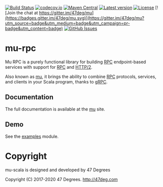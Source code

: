 
[comment]: # (Start Badges)

[![Build Status](https://travis-ci.org/higherkindness/mu-scala.svg?branch=master)](https://travis-ci.org/higherkindness/mu-scala) [![codecov.io](http://codecov.io/gh/higherkindness/mu-scala/branch/master/graph/badge.svg)](http://codecov.io/gh/higherkindness/mu-scala) [![Maven Central](https://img.shields.io/badge/maven%20central-0.21.2-green.svg)](https://oss.sonatype.org/#nexus-search;gav~io.higherkindness~mu-scala*) [![Latest version](https://img.shields.io/badge/mu--scala-0.21.2-green.svg)](https://index.scala-lang.org/higherkindness/mu-scala) [![License](https://img.shields.io/badge/license-Apache%202-blue.svg)](https://raw.githubusercontent.com/higherkindness/mu-scala/master/LICENSE) [![Join the chat at https://gitter.im/47deg/mu](https://badges.gitter.im/47deg/mu.svg)](https://gitter.im/47deg/mu?utm_source=badge&utm_medium=badge&utm_campaign=pr-badge&utm_content=badge) [![GitHub Issues](https://img.shields.io/github/issues/higherkindness/mu-scala.svg)](https://github.com/higherkindness/mu-scala/issues)

[comment]: # (End Badges)

# mu-rpc

Mu RPC is a purely functional library for building [RPC] endpoint-based services with support for [RPC] and [HTTP/2].

Also known as [mu], it brings the ability to combine [RPC] protocols, services, and clients in your Scala program, thanks to [gRPC].

## Documentation

The full documentation is available at the [mu](https://higherkindness.github.io/mu) site.

## Demo

See the [examples](/modules/examples) module.

[RPC]: https://en.wikipedia.org/wiki/Remote_procedure_call
[HTTP/2]: https://http2.github.io/
[gRPC]: https://grpc.io/
[mu]: https://higherkindness.github.io/mu/
[frees-config]: http://frees.io/docs/patterns/config/

[comment]: # (Start Copyright)
# Copyright

mu-scala is designed and developed by 47 Degrees

Copyright (C) 2017-2020 47 Degrees. <http://47deg.com>

[comment]: # (End Copyright)